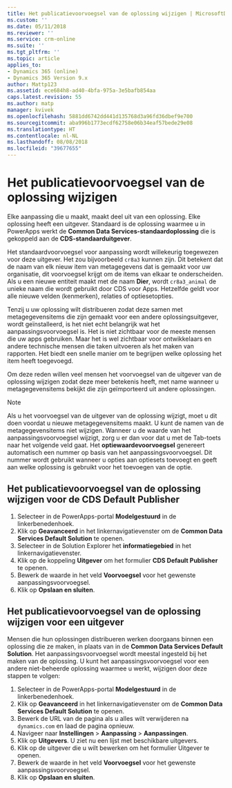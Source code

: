 ```yaml
---
title: Het publicatievoorvoegsel van de oplossing wijzigen | MicrosoftDocs
ms.custom: ''
ms.date: 05/11/2018
ms.reviewer: ''
ms.service: crm-online
ms.suite: ''
ms.tgt_pltfrm: ''
ms.topic: article
applies_to:
- Dynamics 365 (online)
- Dynamics 365 Version 9.x
author: Mattp123
ms.assetid: ece684h8-ad40-4bfa-975a-3e5bafb854aa
caps.latest.revision: 55
ms.author: matp
manager: kvivek
ms.openlocfilehash: 5881dd6742dd441d135768d3a96fd36dbef9e700
ms.sourcegitcommit: aba996b1773ecdf62758e06b34eaf57bede29e08
ms.translationtype: HT
ms.contentlocale: nl-NL
ms.lasthandoff: 08/08/2018
ms.locfileid: "39677655"
---
```

# <a name="change-the-solution-publisher-prefix"></a>Het publicatievoorvoegsel van de oplossing wijzigen

Elke aanpassing die u maakt, maakt deel uit van een oplossing. Elke oplossing heeft een uitgever. Standaard is de oplossing waarmee u in PowerApps werkt de **Common Data Services-standaardoplossing** die is gekoppeld aan de **CDS-standaarduitgever**.

Het standaardvoorvoegsel voor aanpassing wordt willekeurig toegewezen voor deze uitgever. Het zou bijvoorbeeld `cr8a3` kunnen zijn. Dit betekent dat de naam van elk nieuw item van metagegevens dat is gemaakt voor uw organisatie, dit voorvoegsel krijgt om de items van elkaar te onderscheiden. Als u een nieuwe entiteit maakt met de naam **Dier**, wordt `cr8a3_animal` de unieke naam die wordt gebruikt door CDS voor Apps. Hetzelfde geldt voor alle nieuwe velden (kenmerken), relaties of optiesetopties.

Tenzij u uw oplossing wilt distribueren zodat deze samen met metagegevensitems die zijn gemaakt voor een andere oplossingsuitgever, wordt geïnstalleerd, is het niet echt belangrijk wat het aanpassingsvoorvoegsel is. Het is niet zichtbaar voor de meeste mensen die uw apps gebruiken. Maar het is wel zichtbaar voor ontwikkelaars en andere technische mensen die taken uitvoeren als het maken van rapporten. Het biedt een snelle manier om te begrijpen welke oplossing het item heeft toegevoegd.

Om deze reden willen veel mensen het voorvoegsel van de uitgever van de oplossing wijzigen zodat deze meer betekenis heeft, met name wanneer u metagegevensitems bekijkt die zijn geïmporteerd uit andere oplossingen. 

> [!NOTE]
> Als u het voorvoegsel van de uitgever van de oplossing wijzigt, moet u dit doen voordat u nieuwe metagegevensitems maakt. U kunt de namen van de metagegevensitems niet wijzigen.
> Wanneer u de waarde van het aanpassingsvoorvoegsel wijzigt, zorg u er dan voor dat u met de Tab-toets naar het volgende veld gaat. Het **optiewaardevoorvoegsel** genereert automatisch een nummer op basis van het aanpassingsvoorvoegsel. Dit nummer wordt gebruikt wanneer u opties aan optiesets toevoegt en geeft aan welke oplossing is gebruikt voor het toevoegen van de optie. 

## <a name="change-the-solution-publisher-prefix-for-the-cds-default-publisher"></a>Het publicatievoorvoegsel van de oplossing wijzigen voor de CDS Default Publisher  

 1. Selecteer in de PowerApps-portal **Modelgestuurd** in de linkerbenedenhoek.
 2. Klik op **Geavanceerd** in het linkernavigatievenster om de **Common Data Services Default Solution** te openen.
 3. Selecteer in de Solution Explorer het **informatiegebied** in het linkernavigatievenster.
 4. Klik op de koppeling **Uitgever** om het formulier **CDS Default Publisher** te openen.
 5. Bewerk de waarde in het veld **Voorvoegsel** voor het gewenste aanpassingsvoorvoegsel.
 6. Klik op **Opslaan en sluiten**.
  
## <a name="change-the-solution-publisher-prefix-for-any-publisher"></a>Het publicatievoorvoegsel van de oplossing wijzigen voor een uitgever

Mensen die hun oplossingen distribueren werken doorgaans binnen een oplossing die ze maken, in plaats van in de **Common Data Services Default Solution**. Het aanpassingsvoorvoegsel wordt meestal ingesteld bij het maken van de oplossing. U kunt het aanpassingsvoorvoegsel voor een andere niet-beheerde oplossing waarmee u werkt, wijzigen door deze stappen te volgen: 

 1. Selecteer in de PowerApps-portal **Modelgestuurd** in de linkerbenedenhoek.
 2. Klik op **Geavanceerd** in het linkernavigatievenster om de **Common Data Services Default Solution** te openen.
 3. Bewerk de URL van de pagina als u alles wilt verwijderen na `dynamics.com` en laad de pagina opnieuw.
 4. Navigeer naar **Instellingen** > **Aanpassing** > **Aanpassingen**. 
 5. Klik op **Uitgevers**. U ziet nu een lijst met beschikbare uitgevers.
 6. Klik op de uitgever die u wilt bewerken om het formulier Uitgever te openen.
 7. Bewerk de waarde in het veld **Voorvoegsel** voor het gewenste aanpassingsvoorvoegsel.
 6. Klik op **Opslaan en sluiten**.
  